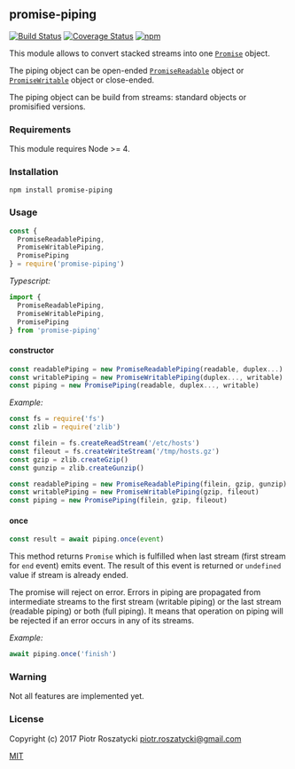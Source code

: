 ## promise-piping

[![Build Status](https://secure.travis-ci.org/dex4er/js-promise-piping.svg)](http://travis-ci.org/dex4er/js-promise-piping) [![Coverage Status](https://coveralls.io/repos/github/dex4er/js-promise-piping/badge.svg)](https://coveralls.io/github/dex4er/js-promise-piping) [![npm](https://img.shields.io/npm/v/promise-piping.svg)](https://www.npmjs.com/package/promise-piping)

This module allows to convert stacked streams into one
[`Promise`](https://developer.mozilla.org/en-US/docs/Web/JavaScript/Reference/Global_Objects/Promise)
object.

The piping object can be open-ended
[`PromiseReadable`](https://www.npmjs.com/package/promise-readable) object or
[`PromiseWritable`](https://www.npmjs.com/package/promise-writable) object or
close-ended.

The piping object can be build from streams: standard objects or promisified versions.

### Requirements

This module requires Node >= 4.

### Installation

```shell
npm install promise-piping
```

### Usage

```js
const {
  PromiseReadablePiping,
  PromiseWritablePiping,
  PromisePiping
} = require('promise-piping')
```

_Typescript:_

```js
import {
  PromiseReadablePiping,
  PromiseWritablePiping,
  PromisePiping
} from 'promise-piping'
```

#### constructor

```js
const readablePiping = new PromiseReadablePiping(readable, duplex...)
const writablePiping = new PromiseWritablePiping(duplex..., writable)
const piping = new PromisePiping(readable, duplex..., writable)
```

_Example:_

```js
const fs = require('fs')
const zlib = require('zlib')

const filein = fs.createReadStream('/etc/hosts')
const fileout = fs.createWriteStream('/tmp/hosts.gz')
const gzip = zlib.createGzip()
const gunzip = zlib.createGunzip()

const readablePiping = new PromiseReadablePiping(filein, gzip, gunzip)
const writablePiping = new PromiseWritablePiping(gzip, fileout)
const piping = new PromisePiping(filein, gzip, fileout)
```

#### once

```js
const result = await piping.once(event)
```

This method returns `Promise` which is fulfilled when last stream (first
stream for `end` event) emits event. The result of this event is returned
or `undefined` value if stream is already ended.

The promise will reject on error. Errors in piping are propagated from
intermediate streams to the first stream (writable piping) or the last stream
(readable piping) or both (full piping). It means that operation on piping will
be rejected if an error occurs in any of its streams.

_Example:_

```js
await piping.once('finish')
```

### Warning

Not all features are implemented yet.

### License

Copyright (c) 2017 Piotr Roszatycki <piotr.roszatycki@gmail.com>

[MIT](https://opensource.org/licenses/MIT)
